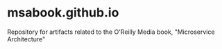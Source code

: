 # msabook.github.io
Repository for artifacts related to the O'Reilly Media book, "Microservice Architecture"
